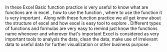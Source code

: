 In these Excel Basic function practice is very useful to know what are functions are in excel , how to use the function , where to use the function it is very important . 
Along with these function practice we all get know about the structure of excel and how excel is easy tool to explore .
Different types of functions and formulas are very easy to remind just know the functions name whenever and wherever that's important
Excel is considered as very important tools to analysis the data, clean the data, make use of irrelevant data to useful data for further visualization or other business  purpose .
